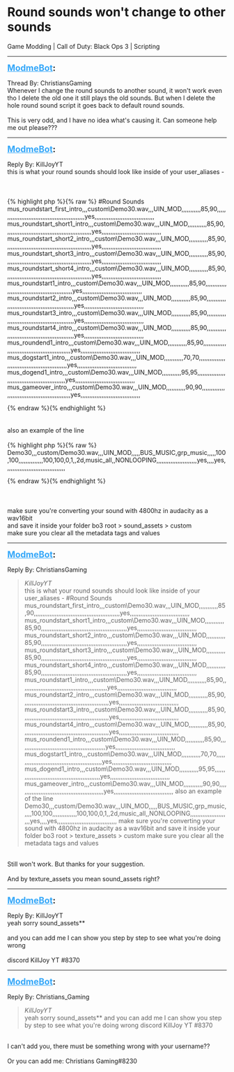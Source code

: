 # Round sounds won't change to other sounds
Game Modding | Call of Duty: Black Ops 3 | Scripting

---
<strong style="font-size: 1.4em;"><span style="text-decoration: underline;text-decoration-color: #34a7f9;"><span style="color:#34a7f9;">ModmeBot</span></span>:</strong>

<p>Thread By: ChristiansGaming<br />Whenever I change the round sounds to another sound, it won&#39;t work even tho I delete the old one it still plays the old sounds. But when I delete the hole round sound script it goes back to default round sounds.<br /> <br />This is very odd, and I have no idea what&#39;s causing it. Can someone help me out please???</p>

---
<strong style="font-size: 1.4em;"><span style="text-decoration: underline;text-decoration-color: #34a7f9;"><span style="color:#34a7f9;">ModmeBot</span></span>:</strong>

<p>Reply By: KillJoyYT<br />this is what your round sounds should look like inside of your user_aliases -<br /> <br /> <br /> <br />{% highlight php %}{% raw %}
#Round Sounds
mus_roundstart_first_intro,,,custom\Demo30.wav,,,UIN_MOD,,,,,,,,,,,85,90,,,,,,,,,,,,,,,,,,,,,,,,,,,,,,,,,,,,,,,,,,,,,,,,,yes,,,,,,,,,,,,,,,,,,,,,,,,,,,,,,,,,,
mus_roundstart_short1_intro,,,custom\Demo30.wav,,,UIN_MOD,,,,,,,,,,,85,90,,,,,,,,,,,,,,,,,,,,,,,,,,,,,,,,,,,,,,,,,,,,,,,,,yes,,,,,,,,,,,,,,,,,,,,,,,,,,,,,,,,,,
mus_roundstart_short2_intro,,,custom\Demo30.wav,,,UIN_MOD,,,,,,,,,,,85,90,,,,,,,,,,,,,,,,,,,,,,,,,,,,,,,,,,,,,,,,,,,,,,,,,yes,,,,,,,,,,,,,,,,,,,,,,,,,,,,,,,,,,
mus_roundstart_short3_intro,,,custom\Demo30.wav,,,UIN_MOD,,,,,,,,,,,85,90,,,,,,,,,,,,,,,,,,,,,,,,,,,,,,,,,,,,,,,,,,,,,,,,,yes,,,,,,,,,,,,,,,,,,,,,,,,,,,,,,,,,,
mus_roundstart_short4_intro,,,custom\Demo30.wav,,,UIN_MOD,,,,,,,,,,,85,90,,,,,,,,,,,,,,,,,,,,,,,,,,,,,,,,,,,,,,,,,,,,,,,,,yes,,,,,,,,,,,,,,,,,,,,,,,,,,,,,,,,,,
mus_roundstart1_intro,,,custom\Demo30.wav,,,UIN_MOD,,,,,,,,,,,85,90,,,,,,,,,,,,,,,,,,,,,,,,,,,,,,,,,,,,,,,,,,,,,,,,,yes,,,,,,,,,,,,,,,,,,,,,,,,,,,,,,,,,,
mus_roundstart2_intro,,,custom\Demo30.wav,,,UIN_MOD,,,,,,,,,,,85,90,,,,,,,,,,,,,,,,,,,,,,,,,,,,,,,,,,,,,,,,,,,,,,,,,yes,,,,,,,,,,,,,,,,,,,,,,,,,,,,,,,,,,
mus_roundstart3_intro,,,custom\Demo30.wav,,,UIN_MOD,,,,,,,,,,,85,90,,,,,,,,,,,,,,,,,,,,,,,,,,,,,,,,,,,,,,,,,,,,,,,,,yes,,,,,,,,,,,,,,,,,,,,,,,,,,,,,,,,,,
mus_roundstart4_intro,,,custom\Demo30.wav,,,UIN_MOD,,,,,,,,,,,85,90,,,,,,,,,,,,,,,,,,,,,,,,,,,,,,,,,,,,,,,,,,,,,,,,,yes,,,,,,,,,,,,,,,,,,,,,,,,,,,,,,,,,,
mus_roundend1_intro,,,custom\Demo30.wav,,,UIN_MOD,,,,,,,,,,,85,90,,,,,,,,,,,,,,,,,,,,,,,,,,,,,,,,,,,,,,,,,,,,,,,,,yes,,,,,,,,,,,,,,,,,,,,,,,,,,,,,,,,,,
mus_dogstart1_intro,,,custom\Demo30.wav,,,UIN_MOD,,,,,,,,,,,70,70,,,,,,,,,,,,,,,,,,,,,,,,,,,,,,,,,,,,,,,,,,,,,,,,,yes,,,,,,,,,,,,,,,,,,,,,,,,,,,,,,,,,,
mus_dogend1_intro,,,custom\Demo30.wav,,,UIN_MOD,,,,,,,,,,,95,95,,,,,,,,,,,,,,,,,,,,,,,,,,,,,,,,,,,,,,,,,,,,,,,,,yes,,,,,,,,,,,,,,,,,,,,,,,,,,,,,,,,,,
mus_gameover_intro,,,custom\Demo30.wav,,,UIN_MOD,,,,,,,,,,,90,90,,,,,,,,,,,,,,,,,,,,,,,,,,,,,,,,,,,,,,,,,,,,,,,,,yes,,,,,,,,,,,,,,,,,,,,,,,,,,,,,,,,,,

{% endraw %}{% endhighlight %}
 <br /> <br /> <br />also an example of the line<br /> <br />{% highlight php %}{% raw %}
Demo30,,,custom/Demo30.wav,,,UIN_MOD,,,,,BUS_MUSIC,grp_music,,,,,100,100,,,,,,,,,,,,,,100,100,0,1,,2d,music_all,,NONLOOPING,,,,,,,,,,,,,,,,,,,,,,,yes,,,,yes,,,,,,,,,,,,,,,,,,,,,,,,,,,,,,,,,,

{% endraw %}{% endhighlight %}
 <br /> <br /> <br /> <br />make sure you&#39;re converting your sound with 4800hz in audacity <span style="color:transpa;">as a wav16bit </span><br />and save it inside your folder bo3 root &gt; sound_assets &gt; custom<br />make sure you clear all the metadata tags and values</p>

---
<strong style="font-size: 1.4em;"><span style="text-decoration: underline;text-decoration-color: #34a7f9;"><span style="color:#34a7f9;">ModmeBot</span></span>:</strong>

<p>Reply By: ChristiansGaming<br /><blockquote><em>KillJoyYT</em><br />this is what your round sounds should look like inside of your user_aliases -       #Round Sounds mus_roundstart_first_intro,,,custom\Demo30.wav,,,UIN_MOD,,,,,,,,,,,85,90,,,,,,,,,,,,,,,,,,,,,,,,,,,,,,,,,,,,,,,,,,,,,,,,,yes,,,,,,,,,,,,,,,,,,,,,,,,,,,,,,,,,, mus_roundstart_short1_intro,,,custom\Demo30.wav,,,UIN_MOD,,,,,,,,,,,85,90,,,,,,,,,,,,,,,,,,,,,,,,,,,,,,,,,,,,,,,,,,,,,,,,,yes,,,,,,,,,,,,,,,,,,,,,,,,,,,,,,,,,, mus_roundstart_short2_intro,,,custom\Demo30.wav,,,UIN_MOD,,,,,,,,,,,85,90,,,,,,,,,,,,,,,,,,,,,,,,,,,,,,,,,,,,,,,,,,,,,,,,,yes,,,,,,,,,,,,,,,,,,,,,,,,,,,,,,,,,, mus_roundstart_short3_intro,,,custom\Demo30.wav,,,UIN_MOD,,,,,,,,,,,85,90,,,,,,,,,,,,,,,,,,,,,,,,,,,,,,,,,,,,,,,,,,,,,,,,,yes,,,,,,,,,,,,,,,,,,,,,,,,,,,,,,,,,, mus_roundstart_short4_intro,,,custom\Demo30.wav,,,UIN_MOD,,,,,,,,,,,85,90,,,,,,,,,,,,,,,,,,,,,,,,,,,,,,,,,,,,,,,,,,,,,,,,,yes,,,,,,,,,,,,,,,,,,,,,,,,,,,,,,,,,, mus_roundstart1_intro,,,custom\Demo30.wav,,,UIN_MOD,,,,,,,,,,,85,90,,,,,,,,,,,,,,,,,,,,,,,,,,,,,,,,,,,,,,,,,,,,,,,,,yes,,,,,,,,,,,,,,,,,,,,,,,,,,,,,,,,,, mus_roundstart2_intro,,,custom\Demo30.wav,,,UIN_MOD,,,,,,,,,,,85,90,,,,,,,,,,,,,,,,,,,,,,,,,,,,,,,,,,,,,,,,,,,,,,,,,yes,,,,,,,,,,,,,,,,,,,,,,,,,,,,,,,,,, mus_roundstart3_intro,,,custom\Demo30.wav,,,UIN_MOD,,,,,,,,,,,85,90,,,,,,,,,,,,,,,,,,,,,,,,,,,,,,,,,,,,,,,,,,,,,,,,,yes,,,,,,,,,,,,,,,,,,,,,,,,,,,,,,,,,, mus_roundstart4_intro,,,custom\Demo30.wav,,,UIN_MOD,,,,,,,,,,,85,90,,,,,,,,,,,,,,,,,,,,,,,,,,,,,,,,,,,,,,,,,,,,,,,,,yes,,,,,,,,,,,,,,,,,,,,,,,,,,,,,,,,,, mus_roundend1_intro,,,custom\Demo30.wav,,,UIN_MOD,,,,,,,,,,,85,90,,,,,,,,,,,,,,,,,,,,,,,,,,,,,,,,,,,,,,,,,,,,,,,,,yes,,,,,,,,,,,,,,,,,,,,,,,,,,,,,,,,,, mus_dogstart1_intro,,,custom\Demo30.wav,,,UIN_MOD,,,,,,,,,,,70,70,,,,,,,,,,,,,,,,,,,,,,,,,,,,,,,,,,,,,,,,,,,,,,,,,yes,,,,,,,,,,,,,,,,,,,,,,,,,,,,,,,,,, mus_dogend1_intro,,,custom\Demo30.wav,,,UIN_MOD,,,,,,,,,,,95,95,,,,,,,,,,,,,,,,,,,,,,,,,,,,,,,,,,,,,,,,,,,,,,,,,yes,,,,,,,,,,,,,,,,,,,,,,,,,,,,,,,,,, mus_gameover_intro,,,custom\Demo30.wav,,,UIN_MOD,,,,,,,,,,,90,90,,,,,,,,,,,,,,,,,,,,,,,,,,,,,,,,,,,,,,,,,,,,,,,,,yes,,,,,,,,,,,,,,,,,,,,,,,,,,,,,,,,,,       also an example of the line   Demo30,,,custom/Demo30.wav,,,UIN_MOD,,,,,BUS_MUSIC,grp_music,,,,,100,100,,,,,,,,,,,,,,100,100,0,1,,2d,music_all,,NONLOOPING,,,,,,,,,,,,,,,,,,,,,,,yes,,,,yes,,,,,,,,,,,,,,,,,,,,,,,,,,,,,,,,,,         make sure you&#39;re converting your sound with 4800hz in audacity as a wav16bit and save it inside your folder bo3 root &gt; texture_assets &gt; custom make sure you clear all the metadata tags and values</blockquote><br /> Still won&#39;t work. But thanks for your suggestion.<br /> <br />And by texture_assets you mean sound_assets right?</p>

---
<strong style="font-size: 1.4em;"><span style="text-decoration: underline;text-decoration-color: #34a7f9;"><span style="color:#34a7f9;">ModmeBot</span></span>:</strong>

<p>Reply By: KillJoyYT<br />yeah sorry sound_assets**<br /> <br />and you can add me I can show you step by step to see what you&#39;re doing wrong<br /> <br />discord KillJoy YT #8370</p>

---
<strong style="font-size: 1.4em;"><span style="text-decoration: underline;text-decoration-color: #34a7f9;"><span style="color:#34a7f9;">ModmeBot</span></span>:</strong>

<p>Reply By: Christians_Gaming<br /><blockquote><em>KillJoyYT</em><br />yeah sorry sound_assets**   and you can add me I can show you step by step to see what you&#39;re doing wrong   discord KillJoy YT #8370</blockquote><br /> I can&#39;t add you, there must be something wrong with your username??<br /> <br />Or you can add me: Christians Gaming#8230</p>
